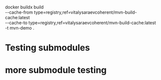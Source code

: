 docker buildx build \
    --cache-from type=registry,ref=vitalysaraevcoherent/mvn-build-cache:latest  \
    --cache-to type=registry,ref=vitalysaraevcoherent/mvn-build-cache:latest \
    -t mvn-demo .

# Testing submodules
# more submodule testing
